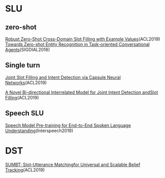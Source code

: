 # SLU
## zero-shot
[Robust Zero-Shot Cross-Domain Slot Filling with Example Values](https://www.aclweb.org/anthology/P19-1547)(ACL2019)
[Towards Zero-shot Entity Recognition in Task-oriented Conversational Agents](https://www.aclweb.org/anthology/papers/W/W18/W18-5036/)(SIGDIAL2018)
## Single turn
[Joint Slot Filling and Intent Detection via Capsule Neural Networks](https://www.aclweb.org/anthology/P19-1519)(ACL2019)

[A Novel Bi-directional Interrelated Model for Joint Intent Detection andSlot Filling](https://www.aclweb.org/anthology/P19-1544)(ACL2019)
## Speech SLU
[Speech Model Pre-training for End-to-End Spoken Language Understanding](https://arxiv.org/pdf/1904.03670.pdf)(Interspeech2019)
# DST
[SUMBT: Slot-Utterance Matchingfor Universal and Scalable Belief Tracking](https://www.aclweb.org/anthology/P19-1546)(ACL2019)
